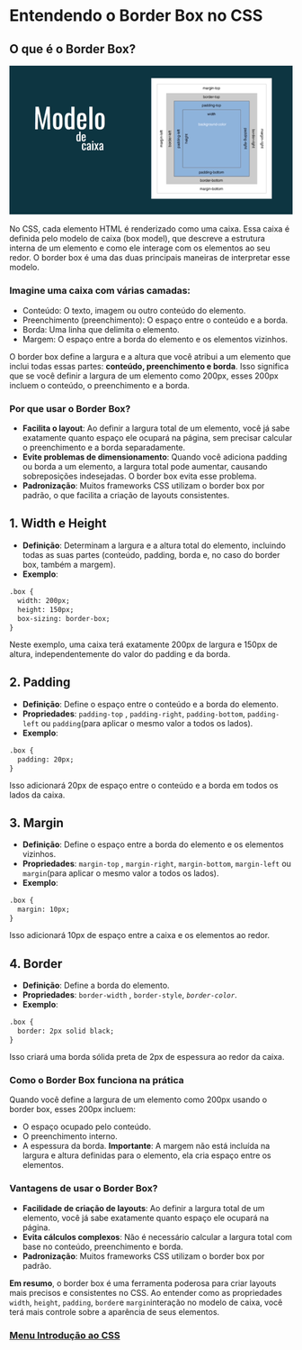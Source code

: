 # Entendendo o Border Box no CSS

## O que é o Border Box?

<img src="img/box-model.png">

No CSS, cada elemento HTML é renderizado como uma caixa. Essa caixa é definida pelo modelo de caixa (box model), que descreve a estrutura interna de um elemento e como ele interage com os elementos ao seu redor. O border box é uma das duas principais maneiras de interpretar esse modelo.

### Imagine uma caixa com várias camadas:

- Conteúdo: O texto, imagem ou outro conteúdo do elemento.
- Preenchimento (preenchimento): O espaço entre o conteúdo e a borda.
- Borda: Uma linha que delimita o elemento.
- Margem: O espaço entre a borda do elemento e os elementos vizinhos.

O border box define a largura e a altura que você atribui a um elemento que inclui todas essas partes: **conteúdo, preenchimento e borda**. Isso significa que se você definir a largura de um elemento como 200px, esses 200px incluem o conteúdo, o preenchimento e a borda.

### Por que usar o Border Box?

- **Facilita o layout**: Ao definir a largura total de um elemento, você já sabe exatamente quanto espaço ele ocupará na página, sem precisar calcular o preenchimento e a borda separadamente.
- **Evite problemas de dimensionamento**: Quando você adiciona padding ou borda a um elemento, a largura total pode aumentar, causando sobreposições indesejadas. O border box evita esse problema.
- **Padronização**: Muitos frameworks CSS utilizam o border box por padrão, o que facilita a criação de layouts consistentes.

## 1. Width e Height

- **Definição**: Determinam a largura e a altura total do elemento, incluindo todas as suas partes (conteúdo, padding, borda e, no caso do border box, também a margem).
- **Exemplo**:

```
.box {
  width: 200px;
  height: 150px;
  box-sizing: border-box;
}
```
Neste exemplo, uma caixa terá exatamente 200px de largura e 150px de altura, independentemente do valor do padding e da borda.

## 2. Padding

- **Definição**: Define o espaço entre o conteúdo e a borda do elemento.
- **Propriedades**: `padding-top` , `padding-right`, `padding-bottom`, `padding-left` ou `padding`(para aplicar o mesmo valor a todos os lados).
- **Exemplo**:

```
.box {
  padding: 20px;
}
```
Isso adicionará 20px de espaço entre o conteúdo e a borda em todos os lados da caixa.

## 3. Margin

- **Definição**: Define o espaço entre a borda do elemento e os elementos vizinhos.
- **Propriedades**: `margin-top` , `margin-right`, `margin-bottom`, `margin-left` ou `margin`(para aplicar o mesmo valor a todos os lados).
- **Exemplo**:

```
.box {
  margin: 10px;
}
```

Isso adicionará 10px de espaço entre a caixa e os elementos ao redor.

## 4. Border

- **Definição**: Define a borda do elemento.
- **Propriedades**: `border-width` , `border-style`, *`border-color`*.
- **Exemplo**:

```
.box {
  border: 2px solid black;
}
```

Isso criará uma borda sólida preta de 2px de espessura ao redor da caixa.

### Como o Border Box funciona na prática

Quando você define a largura de um elemento como 200px usando o border box, esses 200px incluem:

- O espaço ocupado pelo conteúdo.
- O preenchimento interno.
- A espessura da borda.
**Importante**: A margem não está incluída na largura e altura definidas para o elemento, ela cria espaço entre os elementos.

### Vantagens de usar o Border Box?

- **Facilidade de criação de layouts**: Ao definir a largura total de um elemento, você já sabe exatamente quanto espaço ele ocupará na página.
- **Evita cálculos complexos**: Não é necessário calcular a largura total com base no conteúdo, preenchimento e borda.
- **Padronização**: Muitos frameworks CSS utilizam o border box por padrão.

**Em resumo**, o border box é uma ferramenta poderosa para criar layouts mais precisos e consistentes no CSS. Ao entender como as propriedades `width`, `height`, `padding`, `border`e `margin`interação no modelo de caixa, você terá mais controle sobre a aparência de seus elementos.


### [Menu Introdução ao CSS](menu_introducao-CSS.md)

